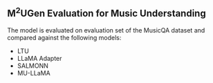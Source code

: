 ##  M<sup>2</sup>UGen Evaluation for Music Understanding


The model is evaluated on evaluation set of the MusicQA dataset and compared against the following models:
- LTU 
- LLaMA Adapter
- SALMONN
- MU-LLaMA

